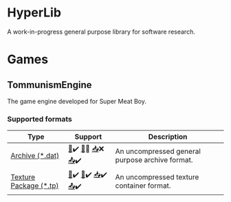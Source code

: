 # HyperLib
A work-in-progress general purpose library for software research.

# Games

## TommunismEngine
The game engine developed for Super Meat Boy.

### Supported formats
Type                      |Support                                                                         |Description                                    |
--------------------------|--------------------------------------------------------------------------------|-----------------------------------------------|
[Archive (*.dat)]()       |[📜](## "Read")✔️ [💾](## "Write")❌ [📥](## "Import")❌ [📤](## "Export")✔️|An uncompressed general purpose archive format.|
[Texture Package (*.tp)]()|[📜](## "Read")✔️ [💾](## "Write")✔️ [📥](## "Import")✔️ [📤](## "Export")✔️|An uncompressed texture container format.      |